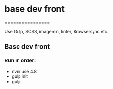 # base dev front
================

Use Gulp, SCSS, imagemin, linter, Browsersync etc.



## Base dev front

### Run in order:

* nvm use 4.8
* gulp init
* gulp

